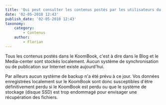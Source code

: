 ```yaml
---
title: 'Qui peut consulter les contenus postés par les utilisateurs du KoomBook ?'
date: '02-05-2018 12:43'
publish_date: '02-05-2018 12:43'
taxonomy:
    category:
        - Contenus
    author:
        - Florian
---
```


Tous les contenus postés dans le KoomBook, c'est à dire dans le Blog et le Media-center sont stockés localement. Aucun système de synchronisation ou de publication sur Internet existe aujourd'hui. 

Par ailleurs aucun système de backup n'a été prévu à ce jour. Vos données enregistrées localement sur le KoomBook sont donc susceptibles d'être définitivement perdu si le KoomBook est perdu ou que le système de stockage (disque SSD) est trop endommagé pour envisager une récupération des fichiers.
